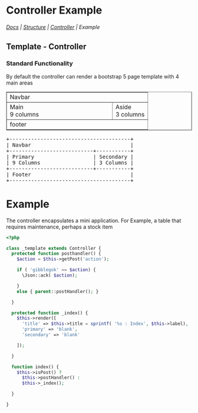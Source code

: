 # Controller Example

###### <navbar>[Docs](/docs/) | [Structure](/docs/structure) | [Controller](/docs/structureController) | Example</navbar>

## Template - Controller

### Standard Functionality

By default the controller can render a bootstrap 5 page template with 4 main areas
<table border="1">
  <tbody>
    <tr><td colspan="2">Navbar</td></tr>
    <tr>
      <td style="width: 75%">
        Main<br>
        9 columns
      </td>
      <td style="width: 75%">
        Aside<br>
        3 columns
      </td>
    </tr>
    <tr><td colspan="2">footer</td></tr>
  </tbody>
</table>
<pre>
+---------------------------------------+
| Navbar                                |
+---------------------------+-----------+
| Primary                   | Secondary |
| 9 Columns                 | 3 Columns |
+---------------------------+-----------+
| Footer                                |
+---------------------------------------+
</pre>

# Example

The controller encapsulates a mini application.
For Example, a table that requires maintenance, perhaps a stock item

```php
<?php

class _template extends Controller {
  protected function posthandler() {
    $action = $this->getPost('action');

    if ( 'gibblegok' == $action) {
      \Json::ack( $action);

    }
    else { parent::postHandler(); }

  }

  protected function _index() {
    $this->render([
      'title' => $this->title = sprintf( '%s : Index', $this->label),
      'primary' => 'blank',
      'secondary' => 'blank'

    ]);

  }

  function index() {
    $this->isPost() ?
      $this->postHandler() :
      $this->_index();

  }

}
```

